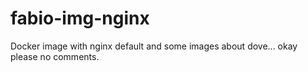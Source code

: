 # fabio-img-nginx
Docker image with nginx default and some images about dove... okay please no comments.
